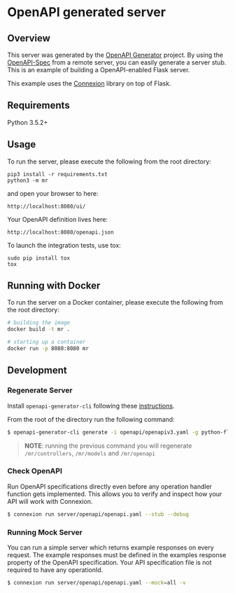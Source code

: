 # OpenAPI generated server

## Overview
This server was generated by the [OpenAPI Generator](https://openapi-generator.tech) project. By using the
[OpenAPI-Spec](https://openapis.org) from a remote server, you can easily generate a server stub.  This
is an example of building a OpenAPI-enabled Flask server.

This example uses the [Connexion](https://github.com/zalando/connexion) library on top of Flask.

## Requirements
Python 3.5.2+

## Usage
To run the server, please execute the following from the root directory:

```
pip3 install -r requirements.txt
python3 -m mr
```

and open your browser to here:

```
http://localhost:8080/ui/
```

Your OpenAPI definition lives here:

```
http://localhost:8080/openapi.json
```

To launch the integration tests, use tox:
```
sudo pip install tox
tox
```

## Running with Docker

To run the server on a Docker container, please execute the following from the root directory:

```bash
# building the image
docker build -t mr .

# starting up a container
docker run -p 8080:8080 mr
```

## Development


### Regenerate Server

Install `openapi-generator-cli` following these [instructions](https://github.com/OpenAPITools/openapi-generator/#launcher-script).

From the root of the directory run the following command:

```bash
$ openapi-generator-cli generate -i openapi/openapiv3.yaml -g python-flask -o . --package-name mr
```

> **NOTE**: running the previous command you will regenerate `/mr/controllers`, `/mr/models` and `/mr/openapi`

### Check OpenAPI

Run OpenAPI specifications directly even before any operation handler function gets implemented. This allows you to verify and inspect how your API will work with Connexion.

```bash
$ connexion run server/openapi/openapi.yaml --stub --debug
```

### Running Mock Server

You can run a simple server which returns example responses on every request. The example responses must be defined in the examples response property of the OpenAPI specification. Your API specification file is not required to have any operationId.

```bash
$ connexion run server/openapi/openapi.yaml --mock=all -v
```
